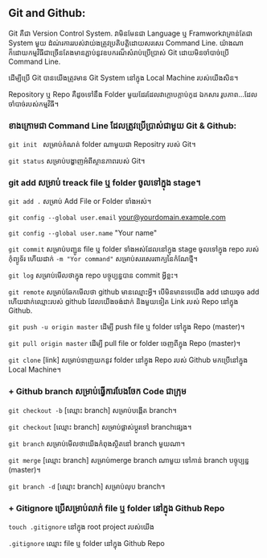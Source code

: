 ## Git and Github:

Git គឺជា​ Version Control System. វាមិនមែនជា Language​ ឬ Framwork​ វាគ្រាន់តែជា System​ មួយ ដំណ់រការរបស់វាយ់ងត្រូវប្រតិបត្តិដោយសរសេរ Command Line. 
យ៉ាងណាក៏ដោយកម្មវិធីជាច្រើនតែងមានភ្ជាប់នូវឧបករណ៏សំរាប់ប្រើប្រាស់ Git ដោយមិនចាំបាច់ប្រើ Command Line.

ដើម្បីប្រើ​ Git បានយើងត្រូវមាន Git System នៅក្នុង Local Machine របស់យើងសិន។

Repository​ ឬ Repo គឺដូចទៅនឹង Folder​ មួយដែរដែលវាក្ដោបក្ដាប់កូដ ឯកសារ រូបភាព...ដែលចាំបាច់របស់កម្មវិធី។

### ខាងក្រោមជា Command Line ដែលត្រូវប្រើប្រាស់ជាមួយ​ Git & Github:

`git init ` សម្រាប់កំណត់ folder​​ ណាមួយជា Repositry​ របស់ Git។

`git status` សម្រាប់បង្ហាញអំពីស្ថានភាពរបស់ Git។

### git add សម្រាប់ treack file ឬ folder ចូលទៅក្នុង stage។

`git add .`  សម្រាប់​ Add​ File or Folder ទាំងអស់។

`git config --global user.email` your@yourdomain.example.com

`git config --global user.name` "Your name"

`git commit` សម្រាប់បញ្ជូន file​ ឬ folder ទាំងអស់ដែលនៅក្នុង stage ចូលទៅក្នុង repo​ របស់កុំព្យូទ័រ ហើយដាក់ `-m "Yor command"` សម្រាប់សរសេរពាក្យនៃកំណែថ្មី។

`git log` សម្រាប់មើលថាក្នុង repo បច្ចុប្បន្នបាន commit អ្វីខ្លះ។

`git remote` សម្រាប់ឆែកមើលថា github មានឈ្មោះអ្វី។ បើមិនមានទេយើង add ដោយចុច add ហើយដាក់ឈ្មោះរបស់ github​ ដែលយើងចង់ដាក់ និងមួយទៀត Link របស់ Repo នៅក្នុង Github.

`git push -u origin master` ដើម្បី push file ឬ folder ទៅក្នុង Repo (master)។

`git pull origin master` ដើម្បី pull file or folder ចេញពីក្នុង Repo (master)។

`git clone` [link] សម្រាប់ទាញយកនូវ folder នៅក្នុង Repo របស់ Github មកប្រើនៅក្នុង Local Machine។

### + Github branch សម្រាប់ធ្វើការបែងចែក​ Code ជាក្រុម

`git checkout -b` [ឈ្មោះ branch] សម្រាប់បង្កើត branch។

`git checkout` [ឈ្មោះ​ branch] សម្រាប់ផ្លាស់ប្ដូរទៅ branch​ ផ្សេង។

`git branch` សម្រាប់មើលថាយើងកំពុងស្ថិតនៅ branch មួយណា។

`git merge` [ឈ្មោះ branch] សម្រាប់merge branch ណាមួយ ទៅកាន់ branch​ បច្ចុប្បន្ន (master)។

`git branch -d` [ឈ្មោះ branch] សម្រាប់លុប branch។

### + Gitignore ប្រើសម្រាប់លាក់ file ឬ folder នៅក្នុង Github Repo
`touch .gitignore` នៅក្នុង root project របស់យើង

`.gitignore` ឈ្មោះ file ឬ folder នៅក្នុង Github Repo



